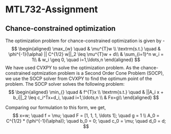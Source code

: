 # MTL732-Assignment

## Chance-constrained optimization

The optimization problem for chance-constrained optimization is given by -
$$
\begin{aligned}
\max_{w} \quad & \mu^{T}w \\
\textrm{s.t.} \quad & \phi^{-1}(\alpha) || C^{1/2} w||_2 \leq \mu^{T}w + d\\
  & \sum_{i=1}^n w_i = 1\\
  & w_i \geq 0, \quad i=1,\ldots,n
\end{aligned}
$$
We have used CVXPY to solve the optimization problem. As the chance-constrained optmization problem is a Second Order Cone Problem (SOCP), we use the SOCP solver from CVXPY to find the optimum point of the problem. The SOCP solver solves the following problem:
$$
\begin{aligned}
\min_{} \quad & f^{T}x \\
\textrm{s.t.} \quad & ||A_i x + b_i||_2 \leq c_i^Tx+d_i, \quad i=1,\ldots,n \\
  & Fx=g\\
\end{aligned}
$$

Comparing our formulation to this form, we get,
$$
x=w; \quad f = \mu; \quad F = [1, 1, 1, \ldots 1]; \quad g = 1 \\ 
A_0 = C^{1/2} * (\phi^{-1}(\alpha)); \quad b_0 = 0; \quad c_0 = \mu; \quad d_0 = d;
$$